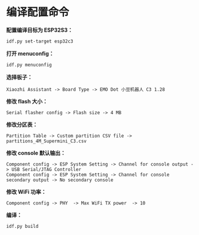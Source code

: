 # 编译配置命令

**配置编译目标为 ESP32S3：**

```bash
idf.py set-target esp32c3
```

**打开 menuconfig：**

```bash
idf.py menuconfig
```

**选择板子：**

```
Xiaozhi Assistant -> Board Type -> EMO Dot 小豆机器人 C3 1.28
```

**修改 flash 大小：**

```
Serial flasher config -> Flash size -> 4 MB
```

**修改分区表：**

```
Partition Table -> Custom partition CSV file -> partitions_4M_Supermini_C3.csv
```

**修改 console 默认输出：**

```
Component config -> ESP System Setting -> Channel for console output -> USB Serial/JTAG Controller
Component config -> ESP System Setting -> Channel for console secondary output -> No secondary console
```

**修改 WiFi 功率：**
```
Component config -> PHY  -> Max WiFi TX power  -> 10
```

**编译：**

```bash
idf.py build
```